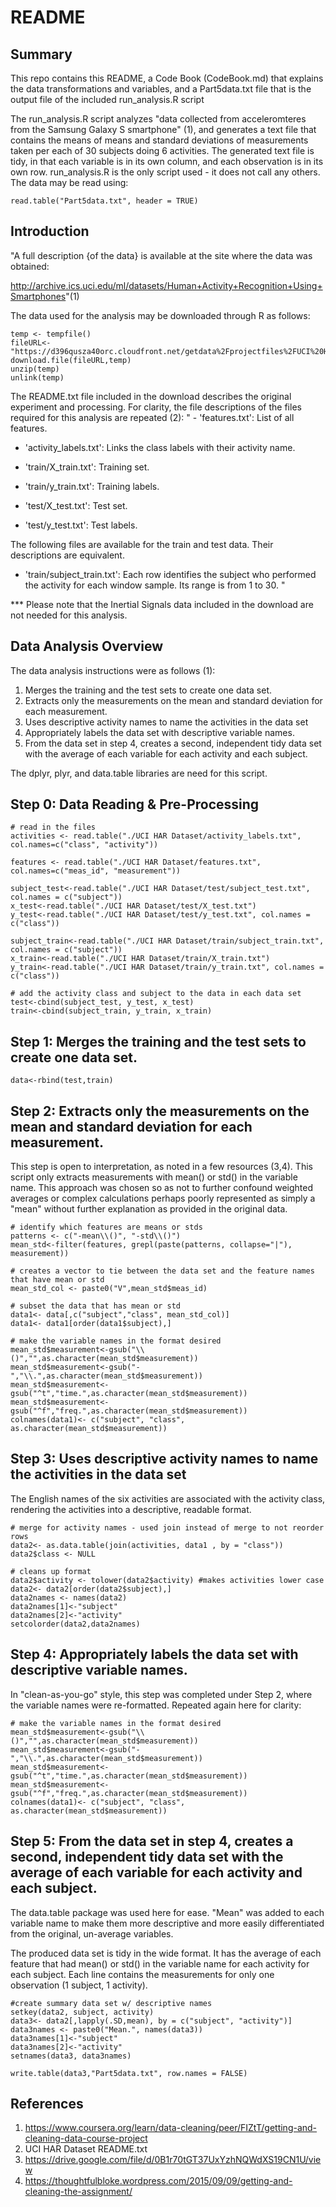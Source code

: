 README
================

Summary
-------
This repo contains this README, a Code Book (CodeBook.md) that explains the data transformations and variables, and a Part5data.txt file that is the output file of the included run\_analysis.R script 

The run\_analysis.R script analyzes "data collected from acceleromteres from the Samsung Galaxy S smartphone" (1), and generates a text file that contains the means of means and standard deviations of measurements taken per each of 30 subjects doing 6 activities. The generated text file is tidy, in that each variable is in its own column, and each observation is in its own row. run\_analysis.R is the only script used - it does not call any others. The data may be read using:

    read.table("Part5data.txt", header = TRUE)

Introduction
------------

"A full description {of the data} is available at the site where the data was obtained:

<http://archive.ics.uci.edu/ml/datasets/Human+Activity+Recognition+Using+Smartphones>"(1)

The data used for the analysis may be downloaded through R as follows:

    temp <- tempfile()
    fileURL<- "https://d396qusza40orc.cloudfront.net/getdata%2Fprojectfiles%2FUCI%20HAR%20Dataset.zip"
    download.file(fileURL,temp)
    unzip(temp)
    unlink(temp)

The README.txt file included in the download describes the original experiment and processing. For clarity, the file descriptions of the files required for this analysis are repeated (2): " - 'features.txt': List of all features.

-   'activity\_labels.txt': Links the class labels with their activity name.

-   'train/X\_train.txt': Training set.

-   'train/y\_train.txt': Training labels.

-   'test/X\_test.txt': Test set.

-   'test/y\_test.txt': Test labels.

The following files are available for the train and test data. Their descriptions are equivalent.

-   'train/subject\_train.txt': Each row identifies the subject who performed the activity for each window sample. Its range is from 1 to 30. "

\*\*\* Please note that the Inertial Signals data included in the download are not needed for this analysis.

Data Analysis Overview
----------------------

The data analysis instructions were as follows (1):

1.  Merges the training and the test sets to create one data set.
2.  Extracts only the measurements on the mean and standard deviation for each measurement.
3.  Uses descriptive activity names to name the activities in the data set
4.  Appropriately labels the data set with descriptive variable names.
5.  From the data set in step 4, creates a second, independent tidy data set with the average of each variable for each activity and each subject.

The dplyr, plyr, and data.table libraries are need for this script.

Step 0: Data Reading & Pre-Processing
-------------------------------------

    # read in the files
    activities <- read.table("./UCI HAR Dataset/activity_labels.txt", col.names=c("class", "activity"))

    features <- read.table("./UCI HAR Dataset/features.txt", col.names=c("meas_id", "measurement"))

    subject_test<-read.table("./UCI HAR Dataset/test/subject_test.txt", col.names = c("subject"))
    x_test<-read.table("./UCI HAR Dataset/test/X_test.txt")
    y_test<-read.table("./UCI HAR Dataset/test/y_test.txt", col.names = c("class"))

    subject_train<-read.table("./UCI HAR Dataset/train/subject_train.txt", col.names = c("subject"))
    x_train<-read.table("./UCI HAR Dataset/train/X_train.txt")
    y_train<-read.table("./UCI HAR Dataset/train/y_train.txt", col.names = c("class"))

    # add the activity class and subject to the data in each data set 
    test<-cbind(subject_test, y_test, x_test)
    train<-cbind(subject_train, y_train, x_train)

Step 1: Merges the training and the test sets to create one data set.
---------------------------------------------------------------------

    data<-rbind(test,train)

Step 2: Extracts only the measurements on the mean and standard deviation for each measurement.
-----------------------------------------------------------------------------------------------

This step is open to interpretation, as noted in a few resources (3,4). This script only extracts measurements with mean() or std() in the variable name. This approach was chosen so as not to further confound weighted averages or complex calculations perhaps poorly represented as simply a "mean" without further explanation as provided in the original data.

    # identify which features are means or stds
    patterns <- c("-mean\\()", "-std\\()")
    mean_std<-filter(features, grepl(paste(patterns, collapse="|"), measurement))

    # creates a vector to tie between the data set and the feature names that have mean or std
    mean_std_col <- paste0("V",mean_std$meas_id)

    # subset the data that has mean or std
    data1<- data[,c("subject","class", mean_std_col)]
    data1<- data1[order(data1$subject),]

    # make the variable names in the format desired
    mean_std$measurement<-gsub("\\()","",as.character(mean_std$measurement))
    mean_std$measurement<-gsub("-","\\.",as.character(mean_std$measurement))
    mean_std$measurement<-gsub("^t","time.",as.character(mean_std$measurement))
    mean_std$measurement<-gsub("^f","freq.",as.character(mean_std$measurement))
    colnames(data1)<- c("subject", "class", as.character(mean_std$measurement))

Step 3: Uses descriptive activity names to name the activities in the data set
------------------------------------------------------------------------------

The English names of the six activities are associated with the activity class, rendering the activities into a descriptive, readable format.

    # merge for activity names - used join instead of merge to not reorder rows
    data2<- as.data.table(join(activities, data1 , by = "class"))
    data2$class <- NULL

    # cleans up format
    data2$activity <- tolower(data2$activity) #makes activities lower case
    data2<- data2[order(data2$subject),]
    data2names <- names(data2)
    data2names[1]<-"subject"
    data2names[2]<-"activity"
    setcolorder(data2,data2names) 

Step 4: Appropriately labels the data set with descriptive variable names.
--------------------------------------------------------------------------

In "clean-as-you-go" style, this step was completed under Step 2, where the variable names were re-formatted. Repeated again here for clarity:

    # make the variable names in the format desired
    mean_std$measurement<-gsub("\\()","",as.character(mean_std$measurement))
    mean_std$measurement<-gsub("-","\\.",as.character(mean_std$measurement))
    mean_std$measurement<-gsub("^t","time.",as.character(mean_std$measurement))
    mean_std$measurement<-gsub("^f","freq.",as.character(mean_std$measurement))
    colnames(data1)<- c("subject", "class", as.character(mean_std$measurement))

Step 5: From the data set in step 4, creates a second, independent tidy data set with the average of each variable for each activity and each subject.
------------------------------------------------------------------------------------------------------------------------------------------------------

The data.table package was used here for ease. "Mean" was added to each variable name to make them more descriptive and more easily differentiated from the original, un-average variables.

The produced data set is tidy in the wide format. It has the average of each feature that had mean() or std() in the variable name for each activity for each subject. Each line contains the measurements for only one observation (1 subject, 1 activity).

    #create summary data set w/ descriptive names
    setkey(data2, subject, activity)
    data3<- data2[,lapply(.SD,mean), by = c("subject", "activity")]
    data3names <- paste0("Mean.", names(data3))
    data3names[1]<-"subject"
    data3names[2]<-"activity"
    setnames(data3, data3names)

    write.table(data3,"Part5data.txt", row.names = FALSE)

References
----------

1.  <https://www.coursera.org/learn/data-cleaning/peer/FIZtT/getting-and-cleaning-data-course-project>
2.  UCI HAR Dataset README.txt
3.  <https://drive.google.com/file/d/0B1r70tGT37UxYzhNQWdXS19CN1U/view>
4.  <https://thoughtfulbloke.wordpress.com/2015/09/09/getting-and-cleaning-the-assignment/>
